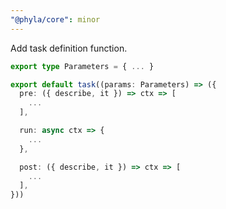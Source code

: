 ```yaml
---
"@phyla/core": minor
---
```


Add task definition function.

```ts
export type Parameters = { ... }

export default task((params: Parameters) => ({
  pre: ({ describe, it }) => ctx => [
    ...
  ],

  run: async ctx => {
    ...
  },

  post: ({ describe, it }) => ctx => [
    ...
  ],
}))
```
